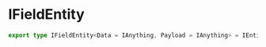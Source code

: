 # IFieldEntity

```ts
export type IFieldEntity<Data = IAnything, Payload = IAnything> = IEntityInternal<Data, Payload>;
```



